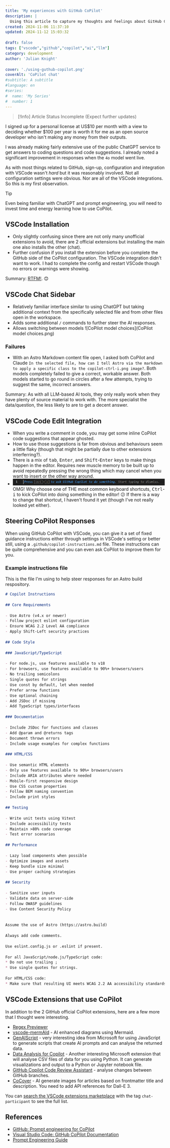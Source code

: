 ```yaml
---
title: 'My experiences with GitHub CoPilot'
description: |
  Using this article to capture my thoughts and feelings about GitHub CoPilot and its integration to Visual Studio Code starting in November 2024. Also assessing value for money for an unfunded open source developer.
created: 2024-11-06 11:37:10
updated: 2024-11-12 15:03:32

draft: false
tags: ["vscode","github","copilot","ai","llm"]
category: development
author: 'Julian Knight'

cover: './using-guthub-copilot.png'
coverAlt: 'CoPilot chat'
#subtitle: A subtitle
#language: en
#series:
#  name: 'My Series'
#  number: 1
---
```


> [!Info] Article Status
> Incomplete (Expect further updates)

I signed up for a personal license at US$10 per month with a view to deciding whether $100 per year is worth it for me as an open source developer who isn't making any money from their outputs.

I was already making fairly extensive use of the public ChatGPT service to get answers to coding questions and code suggestions. I already noted a significant improvement in responses when the `4o` model went live.

As with most things related to GitHub, sign-up, configuration and integration with VSCode wasn't _hard_ but it was reasonably involved. Not all configuration settings were obvious. Nor are all of the VSCode integrations. So this is my first observation. 

> [!Tip]
> Even being familiar with ChatGPT and prompt engineering, you _will_ need to invest time and energy learning how to use CoPilot.

## VSCode Installation

* Only slightly confusing since there are not only many unofficial extensions to avoid, there are 2 official extensions but installing the main one also installs the other (chat).
* Further confusion if you install the extension before you complete the GitHub side of the CoPilot configuration. The VSCode integration didn't want to work. I had to complete the config and restart VSCode though no errors or warnings were showing.

Summary: [RTFM!](https://code.visualstudio.com/docs/copilot/overview). 😊

## VSCode Chat Sidebar

* Relatively familiar interface similar to using ChatGPT but taking additional context from the specifically selected file and from other files open in the workspace.
* Adds some additional `/` commands to further steer the AI responses.
* Allows switching between models ![CoPilot model choices](CoPilot model choices.png)

### Failures

* With an Astro Markdown content file open, I asked both CoPilot and Claude `In the selected file, how can I tell Astro via the markdown to apply a specific class to the copilot-ctrl-i.png image?`. Both models completely failed to give a correct, workable answer. Both models started to go round in circles after a few attempts, trying to suggest the same, incorrect answers.

Summary: As with all LLM-based AI tools, they only really work when they have plenty of source material to work with. The more specialist the data/question, the less likely to are to get a decent answer.

## VSCode Code Edit Integration

* When you write a comment in code, you may get some inline CoPilot code suggestions that appear ghosted.
* How to use those suggestions is far from obvious and behaviours seem a little flaky (though that might be partially due to other extensions interferring?).
* There is a mix of <kbd>tab</kbd>, <kbd>Enter</kbd>, and <kbd>Shift</kbd>-<kbd>Enter</kbd> keys to make things happen in the editor. Requires new muscle memory to be built up to avoid repeatedly pressing the wrong thing which may cancel when you want to insert or the other way around.
* <span class="imgright">![copilot vscode editor prompt](./copilot-ctrl-i.png)</span>OMG! Why choose one of THE most common keyboard shortcuts, <kbd>Ctrl</kbd>-<kbd>i</kbd> to kick CoPilot into doing something in the editor! 😕 If there is a way to change that shortcut, I haven't found it yet (though I've not really looked yet either).

## Steering CoPilot Responses

When using GitHub CoPilot with VSCode, you can give it a set of fixed guidance instructions either through settings in VSCode's setting or better still, using a `.github/copilot-instructions.md` file. These instructions can be quite comprehensive and you can even ask CoPilot to improve them for you.

### Example instructions file

This is the file I'm using to help steer responses for an Astro build respository.

```Markdown
# Copilot Instructions

## Core Requirements

- Use Astro (v4.x or newer)
- Follow project eslint configuration
- Ensure WCAG 2.2 Level AA compliance
- Apply Shift-Left security practices

## Code Style

### JavaScript/TypeScript

- For node.js, use features available to v18
- For browsers, use features available to 90%+ browsers/users
- No trailing semicolons
- Single quotes for strings
- Use const by default, let when needed
- Prefer arrow functions
- Use optional chaining
- Add JSDoc if missing
- Add TypeScript types/interfaces

### Documentation

- Include JSDoc for functions and classes
- Add @param and @returns tags
- Document thrown errors
- Include usage examples for complex functions

### HTML/CSS

- Use semantic HTML elements
- Only use features available to 90%+ browsers/users
- Include ARIA attributes where needed
- Mobile-first responsive design
- Use CSS custom properties
- Follow BEM naming convention
- Include print styles

## Testing

- Write unit tests using Vitest
- Include accessibility tests
- Maintain >80% code coverage
- Test error scenarios

## Performance

- Lazy load components when possible
- Optimize images and assets
- Keep bundle size minimal
- Use proper caching strategies

## Security

- Sanitize user inputs
- Validate data on server-side
- Follow OWASP guidelines
- Use Content Security Policy


Assume the use of Astro (https://astro.build)

Always add code comments.

Use eslint.config.js or .eslint if present.

For all JavaScript/node.js/TypeScript code:
* Do not use trailing ;
* Use single quotes for strings.

For HTML/CSS code:
* Make sure that resulting UI meets WCAG 2.2 AA accessibility standards.
```

## VSCode Extensions that use CoPilot

In addition to the 2 GitHub official CoPilot extensions, here are a few more that I thought were interesting.

* [Regex Previewer](https://marketplace.visualstudio.com/items?itemName=chrmarti.regex)
* [vscode-mermAId](https://marketplace.visualstudio.com/items?itemName=ms-vscode.copilot-mermaid-diagram) - AI enhanced diagrams using Mermaid.
* [GenAIScript](https://marketplace.visualstudio.com/items?itemName=genaiscript.genaiscript-vscode) - very interesting idea from Microsoft for using JavaScript to generate scripts that create AI prompts and can analyse the returned data.
* [Data Analysis for Copilot](https://marketplace.visualstudio.com/items?itemName=ms-vscode.vscode-copilot-data-analysis) - Another interesting Microsoft extension that will analyse CSV files of data for you using Python. It can generate visualizations and output to a Python or Jupyter notebook file.
* [GitHub Copilot Code Review Assistant](https://marketplace.visualstudio.com/items?itemName=Codereviewforgithubcopilot.github-copilot-code-review) - analyse changes between GitHub branches.
* [CoCover](https://marketplace.visualstudio.com/items?itemName=MayaShavinStudio.cocover) - AI generate images for articles based on frontmatter title and description. You need to add API references for Dall-E 3.

You can [search the VSCode extensions marketplace](https://marketplace.visualstudio.com/search?term=tag%3Achat-participant&target=VSCode&category=All%20categories&sortBy=Relevance) with the tag `chat-participant` to see the full list.

## References

* [GitHub: Prompt engineering for CoPilot](https://docs.github.com/en/copilot/using-github-copilot/prompt-engineering-for-github-copilot)
* [Visual Studio Code: GitHub CoPilot Documentation](https://code.visualstudio.com/docs/copilot/overview)
* [Prompt Engineering Guide](https://www.promptingguide.ai)
